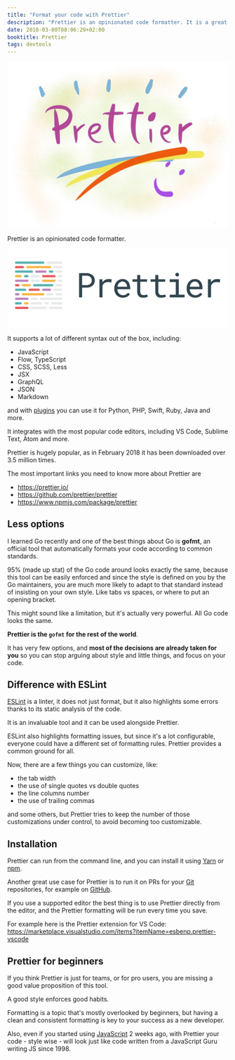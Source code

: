 ```yaml
---
title: "Format your code with Prettier"
description: "Prettier is an opinionated code formatter. It is a great way to keep code formatted consistently for you and your team, and supports a lot of different languages out of the box"
date: 2018-03-08T08:06:29+02:00
booktitle: Prettier
tags: devtools
---
```


![Prettier](banner.jpg)

Prettier is an opinionated code formatter.

![Prettier logo](logo.png)

It supports a lot of different syntax out of the box, including:

- JavaScript
- Flow, TypeScript
- CSS, SCSS, Less
- JSX
- GraphQL
- JSON
- Markdown

and with [plugins](https://prettier.io/docs/en/plugins.html) you can use it for Python, PHP, Swift, Ruby, Java and more.

It integrates with the most popular code editors, including VS Code, Sublime Text, Atom and more.

Prettier is hugely popular, as in February 2018 it has been downloaded over 3.5 million times.

The most important links you need to know more about Prettier are

- <https://prettier.io/>
- <https://github.com/prettier/prettier>
- <https://www.npmjs.com/package/prettier>

## Less options

I learned Go recently and one of the best things about Go is **gofmt**, an official tool that automatically formats your code according to common standards.

95% (made up stat) of the Go code around looks exactly the same, because this tool can be easily enforced and since the style is defined on you by the Go maintainers, you are much more likely to adapt to that standard instead of insisting on your own style. Like tabs vs spaces, or where to put an opening bracket.

This might sound like a limitation, but it's actually very powerful. All Go code looks the same.

**Prettier is the `gofmt` for the rest of the world**.

It has very few options, and **most of the decisions are already taken for you** so you can stop arguing about style and little things, and focus on your code.

## Difference with ESLint

[ESLint](/eslint/) is a linter, it does not just format, but it also highlights some errors thanks to its static analysis of the code.

It is an invaluable tool and it can be used alongside Prettier.

ESLint also highlights formatting issues, but since it's a lot configurable, everyone could have a different set of formatting rules. Prettier provides a common ground for all.

Now, there are a few things you can customize, like:

- the tab width
- the use of single quotes vs double quotes
- the line columns number
- the use of trailing commas

and some others, but Prettier tries to keep the number of those customizations under control, to avoid becoming too customizable.

## Installation

Prettier can run from the command line, and you can install it using [Yarn](/yarn/) or [npm](/npm/).

Another great use case for Prettier is to run it on PRs for your [Git](/git/) repositories, for example on [GitHub](/github/).

If you use a supported editor the best thing is to use Prettier directly from the editor, and the Prettier formatting will be run every time you save.

For example here is the Prettier extension for VS Code: <https://marketplace.visualstudio.com/items?itemName=esbenp.prettier-vscode>

## Prettier for beginners

If you think Prettier is just for teams, or for pro users, you are missing a good value proposition of this tool.

A good style enforces good habits.

Formatting is a topic that's mostly overlooked by beginners, but having a clean and consistent formatting is key to your success as a new developer.

Also, even if you started using [JavaScript](/javascript/) 2 weeks ago, with Prettier your code - style wise - will look just like code written from a JavaScript Guru writing JS since 1998.
